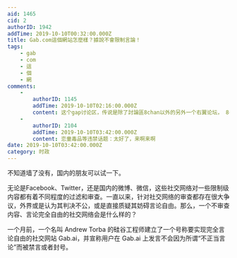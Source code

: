 ```yaml
---
aid: 1465
cid: 2
authorID: 1942
addTime: 2019-10-10T00:32:00.000Z
title: Gab.com這個網站怎麼樣？據說不會限制言論！
tags:
    - gab
    - com
    - 這
    - 個
    - 網
comments:
    -
        authorID: 1145
        addTime: 2019-10-10T02:16:00.000Z
        content: 这个gap讨论区，传说是除了討論區8chan以外的另外一个右翼论坛， 8chan已经被迫关闭了，因为涉及多起恐怖枪击事件。
    -
        authorID: 2104
        addTime: 2019-10-10T03:42:00.000Z
        content: 恋童毒品等违禁话题：太好了，来啊来啊
date: 2019-10-10T03:42:00.000Z
category: 时政
---
```


不知道墙了没有，国内的朋友可以试一下。

无论是Facebook、Twitter，还是国内的微博、微信，这些社交网络对一些限制级内容都有着不同程度的过滤和审查。一直以来，针对社交网络的审查都存在很大争议，外界或是认为其判决不公，或是直接质疑其妨碍言论自由。那么，一个不审查内容、言论完全自由的社交网络会是什么样的？

一个月前，一个名叫 Andrew Torba 的硅谷工程师建立了一个号称要实现完全言论自由的社交网站 Gab.ai，并宣称用户在 Gab.ai 上发言不会因为所谓“不正当言论”而被禁言或者封号。
